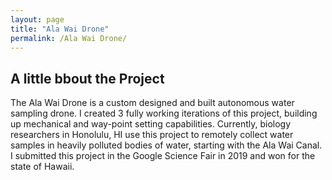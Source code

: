```yaml
---
layout: page
title: "Ala Wai Drone"
permalink: /Ala Wai Drone/
---
```


## A little bbout the Project

The Ala Wai Drone is a custom designed and built autonomous water sampling drone. I created 3 fully working iterations of this project, building up mechanical and way-point setting capabilities. Currently, biology researchers in Honolulu, HI use this project to remotely collect water samples in heavily polluted bodies of water, starting with the Ala Wai Canal. I submitted this project in the Google Science Fair in 2019 and won for the state of Hawaii. 
